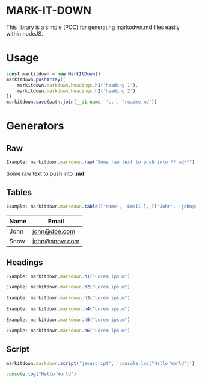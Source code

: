 # MARK-IT-DOWN

This library is a simple (POC) for generating markodwn.md files easily within nodeJS.

# Usage

```javascript
const markitdown = new MarkItDown() 
markitdown.pushArray([
	markitdown.markdown.headings.h1('heading 1'),
	markitdown.markdown.headings.h2('heading 2')
]) 
markitdown.save(path.join(__dirname, '..', 'readme.md'))
```

# Generators

## Raw

```javascript
Example: markitdown.markdown.raw("Some raw text to push into **.md**")
```

Some raw text to push into **.md**

## Tables

```javascript
Example: markitdown.markdown.table(['Name', 'Email'], [['John', 'john@doe.com']])
```

| Name | Email         |
| ---- | ------------- |
| John | john@doe.com  |
| Snow | john@snow.com |

## Headings

```javascript
Example: markitdown.markdown.h1("Lorem ipsum")
```

```javascript
Example: markitdown.markdown.h2("Lorem ipsum")
```

```javascript
Example: markitdown.markdown.h3("Lorem ipsum")
```

```javascript
Example: markitdown.markdown.h4("Lorem ipsum")
```

```javascript
Example: markitdown.markdown.h5("Lorem ipsum")
```

```javascript
Example: markitdown.markdown.h6("Lorem ipsum")
```

## Script

```javascript
markitdown.markdown.script('javascript', 'console.log("Hello World")')
```

```javascript
console.log("Hello World")
```
